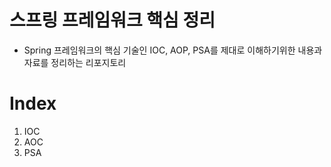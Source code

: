 # 스프링 프레임워크 핵심 정리
- Spring 프레임워크의 핵심 기술인 IOC, AOP, PSA를 제대로 이해하기위한 내용과 자료를 정리하는 리포지토리

# Index
1. IOC
2. AOC
3. PSA